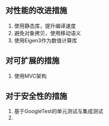 


## 对性能的改进措施
1. 使用静态库，提升编译速度
2. 避免对象拷贝，使用移动语义
3. 使用Eigen3作为数值计算库

## 对可扩展的措施
1. 使用MVC架构

## 对于安全性的措施
1. 基于GoogleTest的单元测试与集成测试
2. 